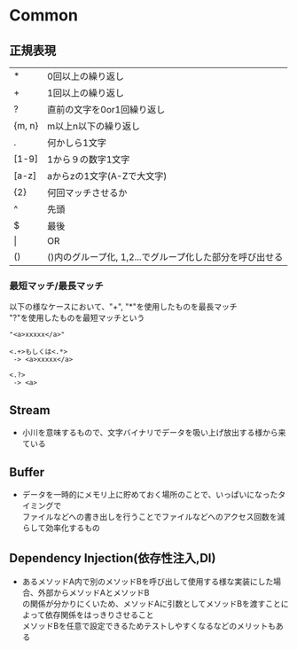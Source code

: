 # Common

## **正規表現**

|||
|---|---|
|\*|0回以上の繰り返し|
|+|1回以上の繰り返し|
|?|直前の文字を0or1回繰り返し|
|{m, n}|m以上n以下の繰り返し|
|. |何かしら1文字|
|[1-9]|1から９の数字1文字|
|[a-z]|aからzの1文字(A-Zで大文字)|
|{2}|何回マッチさせるか|
|^|先頭|
|$|最後|
|\||OR|
|()|()内のグループ化, $1,$2...でグループ化した部分を呼び出せる|

### **最短マッチ/最長マッチ**
以下の様なケースにおいて、"+", "*"を使用したものを最長マッチ</br>
"?"を使用したものを最短マッチという
```
"<a>xxxxx</a>"

<.+>もしくは<.*>
 -> <a>xxxxx</a>

<.?>
 -> <a>
```

## **Stream**
- 小川を意味するもので、文字バイナリでデータを吸い上げ放出する様から来ている

## **Buffer**
- データを一時的にメモリ上に貯めておく場所のことで、いっぱいになったタイミングで</br>
ファイルなどへの書き出しを行うことでファイルなどへのアクセス回数を減らして効率化するもの

## **Dependency Injection(依存性注入,DI)**
- あるメソッドA内で別のメソッドBを呼び出して使用する様な実装にした場合、外部からメソッドAとメソッドB</br>
  の関係が分かりにくいため、メソッドAに引数としてメソッドBを渡すことによって依存関係をはっきりさせること</br>
  メソッドBを任意で設定できるためテストしやすくなるなどのメリットもある